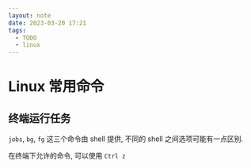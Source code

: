 ```yaml
---
layout: note
date: 2023-03-20 17:21
tags:
  - TODO
  - linux
---
```


# Linux 常用命令

## 终端运行任务

`jobs`, `bg`, `fg` 这三个命令由 shell 提供, 不同的 shell 之间选项可能有一点区别.

在终端下允许的命令, 可以使用 `Ctrl z`
